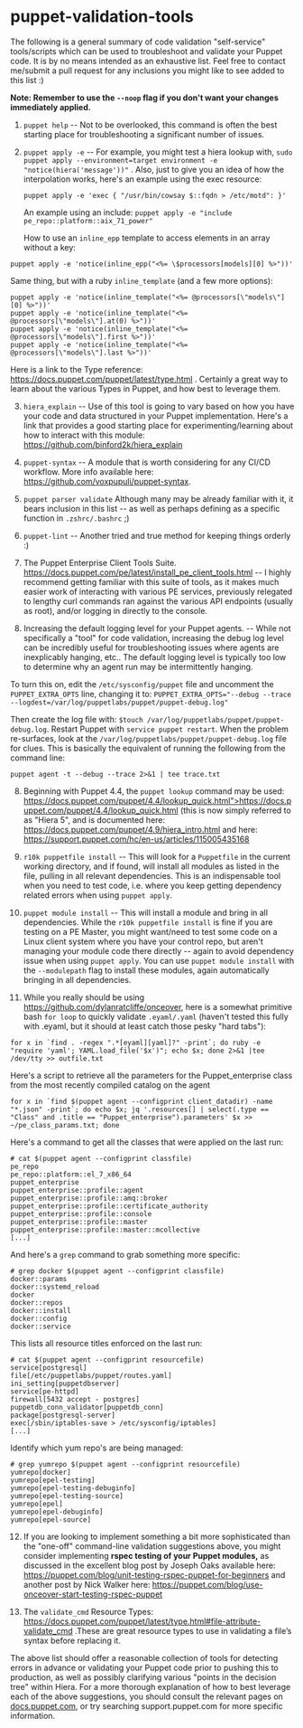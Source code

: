 # puppet-validation-tools

The following is a general summary of code validation "self-service" tools/scripts which can be used to troubleshoot and validate your Puppet code. It is by no means intended as an exhaustive list.  Feel free to contact me/submit a pull request for any inclusions you might like to see added to this list :)

**Note: Remember to use the `--noop` flag if you don't want your changes immediately applied.**
  
1. `puppet help` -- Not to be overlooked, this command is often the best starting place for troubleshooting a significant number of issues.
    
2. `puppet apply -e` -- For example, you might test a hiera lookup with, `sudo puppet apply --environment=target environment -e "notice(hiera('message'))"` . 
Also, just to give you an idea of how the interpolation works, here's an example using the exec resource:
      
     `puppet apply -e 'exec { "/usr/bin/cowsay $::fqdn > /etc/motd": }'`
      
      An example using an include:
      `puppet apply -e "include pe_repo::platform::aix_71_power"`
      
      How to use an `inline_epp` template to access elements in an array without a key:
     
```
puppet apply -e 'notice(inline_epp("<%= \$processors[models][0] %>"))'
```
Same thing, but with a ruby `inline_template` (and a few more options):
```
puppet apply -e 'notice(inline_template("<%= @processors[\"models\"][0] %>"))'
puppet apply -e 'notice(inline_template("<%= @processors[\"models\"].at(0) %>"))'
puppet apply -e 'notice(inline_template("<%= @processors[\"models\"].first %>"))'
puppet apply -e 'notice(inline_template("<%= @processors[\"models\"].last %>"))'
```
Here is a link to the Type reference: <a href="https://docs.puppet.com/puppet/latest/type.html">https://docs.puppet.com/puppet/latest/type.html</a> . Certainly a great way to learn about the various Types in Puppet, and how best to leverage them.
    
3. `hiera_explain` -- Use of this tool is going to vary based on how you have your code and data structured in your Puppet implementation. Here's a link that provides a good starting place for experimenting/learning about how to interact with this module: <a href="https://github.com/binford2k/hiera_explain">https://github.com/binford2k/hiera_explain</a>
      
4. `puppet-syntax` -- A module that is worth considering for any CI/CD workflow. More info available here: <a href="https://github.com/voxpupuli/puppet-syntax">https://github.com/voxpupuli/puppet-syntax</a>. 

5. `puppet parser validate` Although many may be already familiar with it, it bears inclusion in this list -- as well as perhaps defining as a specific function in `.zshrc/.bashrc` ;)

6. `puppet-lint` -- Another tried and true method for keeping things orderly :)

7. The Puppet Enterprise Client Tools Suite. <a href="https://docs.puppet.com/pe/latest/install_pe_client_tools.html">https://docs.puppet.com/pe/latest/install_pe_client_tools.html</a> -- I highly recommend getting familiar with this suite of tools, as it makes much easier work of interacting with various PE services, previously relegated to lengthy curl commands ran against the various API endpoints (usually as root), and/or logging in directly to the console.

8. Increasing the default logging level for your Puppet agents. -- While not specifically a "tool" for code validation, increasing the debug log level can be incredibly useful for troubleshooting issues where agents are inexplicably hanging, etc.. The default logging level is typically too low to determine why an agent run may be intermittently hanging. 

To turn this on, edit the `/etc/sysconfig/puppet` file and uncomment the `PUPPET_EXTRA_OPTS` line, changing it to: `PUPPET_EXTRA_OPTS="--debug --trace --logdest=/var/log/puppetlabs/puppet/puppet-debug.log"`

Then create the log file with: `$touch /var/log/puppetlabs/puppet/puppet-debug.log`. Restart Puppet with `service puppet restart`. When the problem re-surfaces, look at the `/var/log/puppetlabs/puppet/puppet-debug.log` file for clues. This is basically the equivalent of running the following from the command line:
```
puppet agent -t --debug --trace 2>&1 | tee trace.txt
```

8. Beginning with Puppet 4.4, the `puppet lookup` command may be used: https://docs.puppet.com/puppet/4.4/lookup_quick.html">https://docs.puppet.com/puppet/4.4/lookup_quick.html (this is now simply referred to as "Hiera 5", and is documented here: <a href="https://docs.puppet.com/puppet/4.9/hiera_intro.html">https://docs.puppet.com/puppet/4.9/hiera_intro.html</a> and here: <a href="https://support.puppet.com/hc/en-us/articles/115005435168">https://support.puppet.com/hc/en-us/articles/115005435168</a>

9. `r10k puppetfile install` -- This will look for a `Puppetfile` in the current working directory, and if found, will install all modules as listed in the file, pulling in all relevant dependencies. This is an indispensable tool when you need to test code, i.e. where you keep getting dependency related errors when using `puppet apply`.

10. `puppet module install` -- This will install a module and bring in all dependencies. While the `r10k puppetfile install` is fine if you are testing on a PE Master, you might want/need to test some code on a Linux client system where you have your control repo, but aren't managing your module code there directly -- again to avoid dependency issue when using `puppet apply`. You can use `puppet module install` with the `--modulepath` flag to install these modules, again automatically bringing in all dependencies.

11. While you really should be using <a href="https://github.com/dylanratcliffe/onceover">https://github.com/dylanratcliffe/onceover</a>, here is a somewhat primitive bash `for loop` to quickly validate `.eyaml/.yaml` (haven't tested this fully with .eyaml, but it should at least catch those pesky "hard tabs"):
```
for x in `find . -regex ".*[eyaml][yaml]?" -print`; do ruby -e "require 'yaml'; YAML.load_file('$x')"; echo $x; done 2>&1 |tee /dev/tty >> outfile.txt
```
Here's a script to retrieve all the parameters for the Puppet_enterprise class from the most recently compiled catalog on the agent
```
for x in `find $(puppet agent --configprint client_datadir) -name "*.json" -print`; do echo $x; jq '.resources[] | select(.type == "Class" and .title == "Puppet_enterprise").parameters' $x >> ~/pe_class_params.txt; done
```
Here's a command to get all the classes that were applied on the last run:
```
# cat $(puppet agent --configprint classfile)
pe_repo
pe_repo::platform::el_7_x86_64
puppet_enterprise
puppet_enterprise::profile::agent
puppet_enterprise::profile::amq::broker
puppet_enterprise::profile::certificate_authority
puppet_enterprise::profile::console
puppet_enterprise::profile::master
puppet_enterprise::profile::master::mcollective
[...]
```
And here's a `grep` command to grab something more specific:
```
# grep docker $(puppet agent --configprint classfile)
docker::params
docker::systemd_reload
docker
docker::repos
docker::install
docker::config
docker::service
```
This lists all resource titles enforced on the last run:
```
# cat $(puppet agent --configprint resourcefile)
service[postgresql]
file[/etc/puppetlabs/puppet/routes.yaml]
ini_setting[puppetdbserver]
service[pe-httpd]
firewall[5432 accept - postgres]
puppetdb_conn_validator[puppetdb_conn]
package[postgresql-server]
exec[/sbin/iptables-save > /etc/sysconfig/iptables]
[...]
```
Identify which yum repo's are being managed:
```
# grep yumrepo $(puppet agent --configprint resourcefile)
yumrepo[docker]
yumrepo[epel-testing]
yumrepo[epel-testing-debuginfo]
yumrepo[epel-testing-source]
yumrepo[epel]
yumrepo[epel-debuginfo]
yumrepo[epel-source]
```
12. If you are looking to implement something a bit more sophisticated than the "one-off" command-line validation suggestions above, you might consider implementing **rspec testing of your Puppet modules,** as discussed in the excellent blog post by Joseph Oaks available here:<span style="color: rgb(34,34,34);"> </span> <a href="https://puppet.com/blog/unit-testing-rspec-puppet-for-beginners">https://puppet.com/blog/unit-testing-rspec-puppet-for-beginners</a> and another post by Nick Walker here: <a href="https://puppet.com/blog/use-onceover-start-testing-rspec-puppet">https://puppet.com/blog/use-onceover-start-testing-rspec-puppet</a>

13. The `validate_cmd` Resource Types: <a href="https://docs.puppet.com/puppet/latest/type.html#file-attribute-validate_cmd">https://docs.puppet.com/puppet/latest/type.html#file-attribute-validate_cmd</a> .These are great resource types to use in validating a file’s syntax before replacing it.

The above list should offer a reasonable collection of tools for detecting errors in advance or validating your Puppet code prior to pushing this to production, as well as possibly clarifying various "points in the decision tree" within Hiera.  For a more thorough explanation of how to best leverage each of the above suggestions, you should consult the relevant pages on <a href="http://docs.puppet.com/">docs.puppet.com</a>, or try searching support.puppet.com for more specific information.

